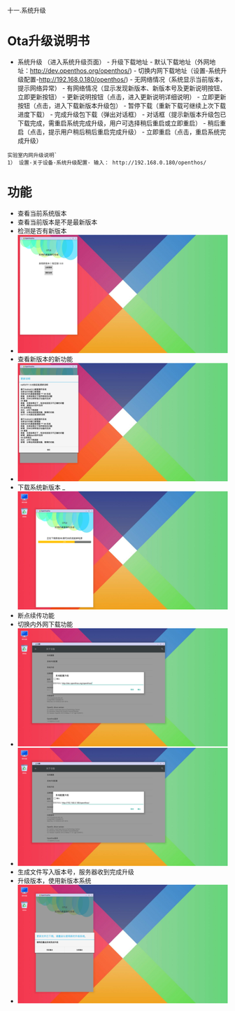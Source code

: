 十一.系统升级  
# Ota升级说明书

- 系统升级 （进入系统升级页面）
      - 升级下载地址
          - 默认下载地址（外网地址：http://dev.openthos.org/openthos/)
          - 切换内网下载地址（设置-系统升级配置-http://192.168.0.180/openthos/)
      - 无网络情况（系统显示当前版本，提示网络异常）
      - 有网络情况（显示发现新版本、新版本号及更新说明按钮、立即更新按钮）
         - 更新说明按钮（点击，进入更新说明详细说明）
         - 立即更新按钮（点击，进入下载新版本升级包）
            - 暂停下载（重新下载可继续上次下载进度下载）
            - 完成升级包下载（弹出对话框）
               - 对话框（提示新版本升级包已下载完成，需重启系统完成升级，用户可选择稍后重启或立即重启）
               - 稍后重启（点击，提示用户稍后稍后重启完成升级）
               - 立即重启（点击，重启系统完成升级）



```
实验室内网升级说明`
1） 设置-关于设备-系统升级配置- 输入： http://192.168.0.180/openthos/
```
# 功能  
- 查看当前系统版本
- 查看当前版本是不是最新版本
- 检测是否有新版本
- ![](pic/shengji/tmp_4898-uodate7-384312054.png)
- 查看新版本的新功能
- ![](pic/shengji/tmp_4898-uodate6856444755.png)
- 下载系统新版本
_ ![](pic/shengji/tmp_4898-uodate5866713698.png)
- 断点续传功能
- 切换内外网下载功能
- ![](pic/shengji/tmp_4898-uodate3-1835825764.png)
- ![](pic/shengji/tmp_4898-uodate4388480315.png)
- 生成文件写入版本号，服务器收到完成升级
- 升级版本，使用新版本系统
- ![](pic/shengji/tmp_4898-update1-671751735.png)

